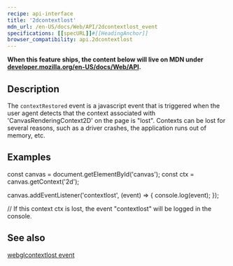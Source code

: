 ```yaml
---
recipe: api-interface
title: '2dcontextlost'
mdn_url: /en-US/docs/Web/API/2dcontextlost_event
specifications: [[specURL]]#[[HeadingAnchor]]
browser_compatibility: api.2dcontextlost
---
```


**When this feature ships, the content below will live on MDN under
[developer.mozilla.org/en-US/docs/Web/API](https://developer.mozilla.org/en-US/docs/Web/API).**

## Description

The `contextRestored` event is a javascript event that is triggered when the user agent detects
that the context associated with 'CanvasRenderingContext2D' on the page is "lost". Contexts can
be lost for several reasons, such as a driver crashes, the application runs out of memory, etc.

## Examples

const canvas = document.getElementById('canvas');
const ctx = canvas.getContext('2d');

canvas.addEventListener('contextlost', (event) => {
  console.log(event);
});

// If this context ctx is lost, the event "contextlost" will be logged in the console.

## See also
[webglcontextlost event](https://developer.mozilla.org/en-US/docs/Web/API/HTMLCanvasElement/webglcontextlost_event)
